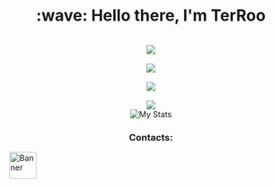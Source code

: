 
<h1 align="center" id="macropower-title">:wave: Hello there, I'm TerRoo</h1>
<div align="center">
    <br><img src="https://skillicons.dev/icons?i=java,python,,С#,&theme=dark" /></br>
    <br><img src="https://skillicons.dev/icons?i=html,css,javascript,,&theme=dark" /></br>
    <br><img src="https://skillicons.dev/icons?i=vscode,idea,pycharm,rider&theme=dark" /></br>
    <br><img src="https://skillicons.dev/icons?i=sql,Mysql&theme=dark" /></br>
</div>
<div align="center" id="macropower-title"> 
  <img src="https://github-readme-stats.vercel.app/api?username=TerRoq&show_icons=true&include_all_commits=true&show_icons=true&title_color=eebbae&icon_color=eebbae&text_color=16bb9a&bg_color=330e3b" alt="My Stats" />
  </div>
  <p align="center">
    <h3 align="center" id="macropower-title">Contacts:</h3>
  <a href="https://t.me/Shicheebykay"><img src="https://upload.wikimedia.org/wikipedia/commons/thumb/8/82/Telegram_logo.svg/1200px-Telegram_logo.svg.png" alt="Banner" weihgt="48" height="48"></a>
</p>
